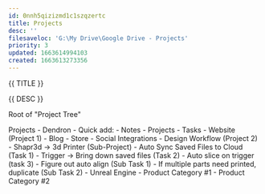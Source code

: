 ```yaml
---
id: 0nnh5qizizmd1c1szqzertc
title: Projects
desc: ''
filesaveloc: 'G:\My Drive\Google Drive - Projects'
priority: 3
updated: 1663614994103
created: 1663613273356
---
```


{{ TITLE }}

{{ DESC }}

Root of "Project Tree"

Projects
    - Dendron
        - Quick add:
            - Notes
            - Projects
            - Tasks
    - Website (Project 1)
        - Blog
        - Store
        - Social Integrations
    - Design Workflow (Project 2)
        - Shapr3d -> 3d Printer (Sub-Project)
            - Auto Sync Saved Files to Cloud (Task 1)
            - Trigger -> Bring down saved files (Task 2)
            - Auto slice on trigger (task 3)
                - Figure out auto align (Sub Task 1)
                - If multiple parts need printed, duplicate (Sub Task 2)
    - Unreal Engine
    - Product Category #1
    - Product Category #2

    
